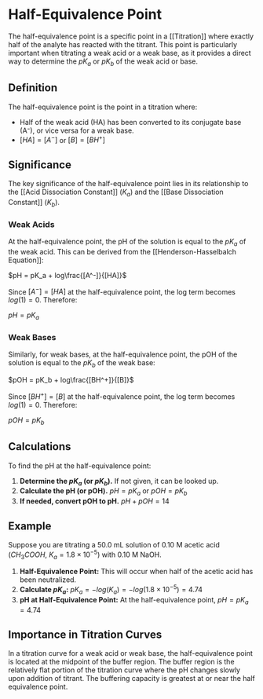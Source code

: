 
# Half-Equivalence Point

The half-equivalence point is a specific point in a [[Titration]] where exactly half of the analyte has reacted with the titrant. This point is particularly important when titrating a weak acid or a weak base, as it provides a direct way to determine the $pK_a$ or $pK_b$ of the weak acid or base.

## Definition

The half-equivalence point is the point in a titration where:

*   Half of the weak acid (HA) has been converted to its conjugate base (A⁻), or vice versa for a weak base.
*   $[HA] = [A^-]$ or $[B] = [BH^+]$

## Significance

The key significance of the half-equivalence point lies in its relationship to the [[Acid Dissociation Constant]] ($K_a$) and the [[Base Dissociation Constant]] ($K_b$).

### Weak Acids

At the half-equivalence point, the pH of the solution is equal to the $pK_a$ of the weak acid. This can be derived from the [[Henderson-Hasselbalch Equation]]:

$pH = pK_a + log\frac{[A^-]}{[HA]}$

Since $[A^-] = [HA]$ at the half-equivalence point, the log term becomes $log(1) = 0$. Therefore:

$pH = pK_a$

### Weak Bases

Similarly, for weak bases, at the half-equivalence point, the pOH of the solution is equal to the $pK_b$ of the weak base:

$pOH = pK_b + log\frac{[BH^+]}{[B]}$

Since $[BH^+] = [B]$ at the half-equivalence point, the log term becomes $log(1) = 0$. Therefore:

$pOH = pK_b$

## Calculations

To find the pH at the half-equivalence point:

1.  **Determine the $pK_a$ (or $pK_b$).**  If not given, it can be looked up.
2.  **Calculate the pH (or pOH).** $pH = pK_a$ or $pOH = pK_b$
3.  **If needed, convert pOH to pH.** $pH + pOH = 14$

## Example

Suppose you are titrating a 50.0 mL solution of 0.10 M acetic acid ($CH_3COOH$, $K_a = 1.8 \times 10^{-5}$) with 0.10 M NaOH.

1.  **Half-Equivalence Point:** This will occur when half of the acetic acid has been neutralized.
2.  **Calculate $pK_a$:** $pK_a = -log(K_a) = -log(1.8 \times 10^{-5}) = 4.74$
3.  **pH at Half-Equivalence Point:**  At the half-equivalence point, $pH = pK_a = 4.74$

## Importance in Titration Curves

In a titration curve for a weak acid or weak base, the half-equivalence point is located at the midpoint of the buffer region.  The buffer region is the relatively flat portion of the titration curve where the pH changes slowly upon addition of titrant. The buffering capacity is greatest at or near the half equivalence point.

